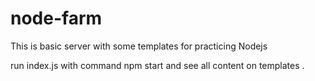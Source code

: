 # node-farm
This is basic server with some templates for practicing Nodejs

run index.js with command npm start and see all content on templates .
